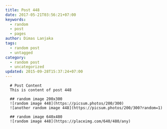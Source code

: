 ```yaml
---
title: Post 448
date: 2017-05-21T03:56:21+07:00
keywords:
  - random
  - post
  - pages
author: Dimas Lanjaka
tags:
  - random post
  - untagged
category:
  - random post
  - uncategorized
updated: 2015-09-28T15:37:24+07:00
---
```


      # Post Content
      This is content of post 448

      ## random image 200x300
      ![random image 448](https://picsum.photos/200/300)
      ![another random image 448](https://picsum.photos/200/300?random=1)

      ## random image 640x480
      ![random image 448](https://placeimg.com/640/480/any)
      